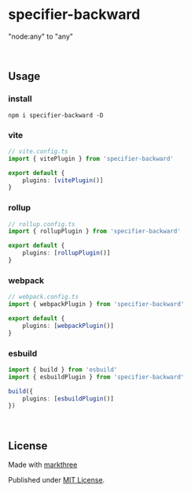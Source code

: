 # specifier-backward

"node:any" to "any"

<br />

## Usage

### install

```shell
npm i specifier-backward -D
```

### vite

```ts
// vite.config.ts
import { vitePlugin } from 'specifier-backward'

export default {
	plugins: [vitePlugin()]
}
```

### rollup

```ts
// rollup.config.ts
import { rollupPlugin } from 'specifier-backward'

export default {
	plugins: [rollupPlugin()]
}
```

### webpack

```ts
// webpack.config.ts
import { webpackPlugin } from 'specifier-backward'

export default {
	plugins: [webpackPlugin()]
}
```

### esbuild

```ts
import { build } from 'esbuild'
import { esbuildPlugin } from 'specifier-backward'

build({
	plugins: [esbuildPlugin()]
})
```

<br />

## License

Made with [markthree](https://github.com/markthree)

Published under [MIT License](./LICENSE).
